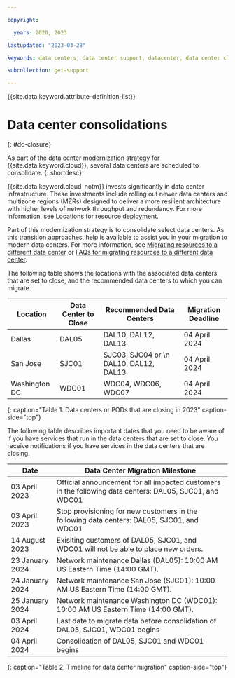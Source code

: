 ```yaml
---

copyright:

  years: 2020, 2023

lastupdated: "2023-03-28"

keywords: data centers, data center support, datacenter, data center closure

subcollection: get-support

---
```


{{site.data.keyword.attribute-definition-list}}

# Data center consolidations
{: #dc-closure}

As part of the data center modernization strategy for {{site.data.keyword.cloud}}, several data centers are scheduled to consolidate.
{: shortdesc}

{{site.data.keyword.cloud_notm}} invests significantly in data center infrastructure. These investments include rolling out newer data centers and multizone regions (MZRs) designed to deliver a more resilient architecture with higher levels of network throughput and redundancy. For more information, see [Locations for resource deployment](/docs/overview?topic=overview-locations).

Part of this modernization strategy is to consolidate select data centers. As this transition approaches, help is available to assist you in your migration to modern data centers. For more information, see [Migrating resources to a different data center](/docs/account?topic=account-migrate-data-center) or [FAQs for migrating resources to a different data center](/docs/account?topic=account-faqs-dc-closure).

The following table shows the locations with the associated data centers that are set to close, and the recommended data centers to which you can migrate.

| Location       | Data Center to Close |  Recommended Data Centers  | Migration Deadline |
|----------------|----------------------|----------------------------|--------------------|
| Dallas         | DAL05                | DAL10, DAL12, DAL13        | 04 April 2024 |
| San Jose       | SJC01                | SJC03, SJC04 or \n DAL10, DAL12, DAL13 | 04 April 2024 |
| Washington DC | WDC01                | WDC04, WDC06, WDC07        | 04 April 2024 |
{: caption="Table 1. Data centers or PODs that are closing in 2023" caption-side="top"}


The following table describes important dates that you need to be aware of if you have services that run in the data centers that are set to close. You receive notifications if you have services in the data centers that are closing.

| Date            | Data Center Migration Milestone |
|-----------------|---------------------------------|
| 03 April 2023   | Official announcement for all impacted customers in the following data centers: DAL05, SJC01, and WDC01 |
| 03 April 2023   | Stop provisioning for new customers in the following data centers: DAL05, SJC01, and WDC01 |
| 14 August 2023  | Exisiting customers of DAL05, SJC01, and WDC01 will not be able to place new orders. |
| 23 January 2024 | Network maintenance Dallas (DAL05): 10:00 AM US Eastern Time (14:00 GMT). |
| 24 January 2024 | Network maintenance San Jose (SJC01): 10:00 AM US Eastern Time (14:00 GMT). |
| 25 January 2024 | Network maintenance Washington DC (WDC01): 10:00 AM US Eastern Time (14:00 GMT).  |
| 03 April 2024   | Last date to migrate data before consolidation of DAL05, SJC01, WDC01 begins |
| 04 April 2024    | Consolidation of DAL05, SJC01 and WDC01 begins |
{: caption="Table 2. Timeline for data center migration" caption-side="top"}
